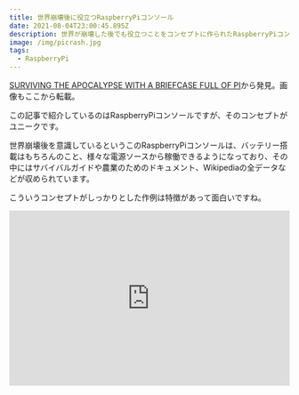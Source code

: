 ```yaml
---
title: 世界崩壊後に役立つRaspberryPiコンソール
date: 2021-08-04T23:00:45.895Z
description: 世界が崩壊した後でも役立つことをコンセプトに作られたRaspberryPiコンソールの作例を紹介します。
image: /img/picrash.jpg
tags:
  - RaspberryPi
---
```

[SURVIVING THE APOCALYPSE WITH A BRIEFCASE FULL OF PI](https://hackaday.com/2020/03/10/surviving-the-apocalypse-with-a-briefcase-full-of-pi/)から発見。画像もここから転載。

この記事で紹介しているのはRaspberryPiコンソールですが、そのコンセプトがユニークです。

世界崩壊後を意識しているというこのRaspberryPiコンソールは、バッテリー搭載はもちろんのこと、様々な電源ソースから稼働できるようになっており、その中にはサバイバルガイドや農業のためのドキュメント、Wikipediaの全データなどが収められています。

こういうコンセプトがしっかりとした作例は特徴があって面白いですね。

<iframe width="100%" height="315" src="https://www.youtube.com/embed/XMVYaW8ebNU" frameborder="0" allow="accelerometer; autoplay; clipboard-write; encrypted-media; gyroscope; picture-in-picture" allowfullscreen></iframe>
